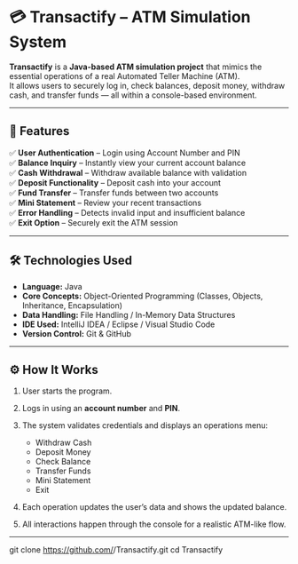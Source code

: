 # 💳 Transactify – ATM Simulation System

**Transactify** is a **Java-based ATM simulation project** that mimics the essential operations of a real Automated Teller Machine (ATM).  
It allows users to securely log in, check balances, deposit money, withdraw cash, and transfer funds — all within a console-based environment.

---

## 🚀 Features

✅ **User Authentication** – Login using Account Number and PIN  
✅ **Balance Inquiry** – Instantly view your current account balance  
✅ **Cash Withdrawal** – Withdraw available balance with validation  
✅ **Deposit Functionality** – Deposit cash into your account  
✅ **Fund Transfer** – Transfer funds between two accounts  
✅ **Mini Statement** – Review your recent transactions  
✅ **Error Handling** – Detects invalid input and insufficient balance  
✅ **Exit Option** – Securely exit the ATM session  

---

## 🛠️ Technologies Used

- **Language:** Java  
- **Core Concepts:** Object-Oriented Programming (Classes, Objects, Inheritance, Encapsulation)  
- **Data Handling:** File Handling / In-Memory Data Structures  
- **IDE Used:** IntelliJ IDEA / Eclipse / Visual Studio Code  
- **Version Control:** Git & GitHub  

---

## ⚙️ How It Works

1. User starts the program.  
2. Logs in using an **account number** and **PIN**.  
3. The system validates credentials and displays an operations menu:
   - Withdraw Cash  
   - Deposit Money  
   - Check Balance  
   - Transfer Funds  
   - Mini Statement  
   - Exit  

4. Each operation updates the user’s data and shows the updated balance.  
5. All interactions happen through the console for a realistic ATM-like flow.

---


   
   git clone https://github.com/<mansigelre>/Transactify.git
   cd Transactify
